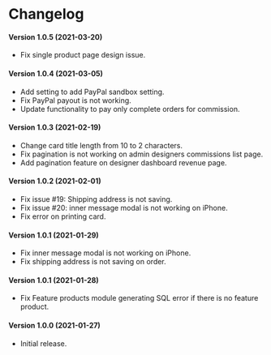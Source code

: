 # Changelog

#### Version 1.0.5 (2021-03-20)

* Fix single product page design issue.

#### Version 1.0.4 (2021-03-05)

* Add setting to add PayPal sandbox setting.
* Fix PayPal payout is not working.
* Update functionality to pay only complete orders for commission.

#### Version 1.0.3 (2021-02-19)

* Change card title length from 10 to 2 characters.
* Fix pagination is not working on admin designers commissions list page.
* Add pagination feature on designer dashboard revenue page.

#### Version 1.0.2 (2021-02-01)

* Fix issue #19: Shipping address is not saving.
* Fix issue #20: inner message modal is not working on iPhone.
* Fix error on printing card.

#### Version 1.0.1 (2021-01-29)

* Fix inner message modal is not working on iPhone.
* Fix shipping address is not saving on order.

#### Version 1.0.1 (2021-01-28)

* Fix Feature products module generating SQL error if there is no feature product.

#### Version 1.0.0 (2021-01-27)

* Initial release.
